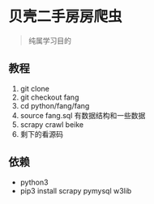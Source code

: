 # 贝壳二手房房爬虫

> 纯属学习目的

## 教程

1. git clone
2. git checkout fang
3. cd python/fang/fang
4. source fang.sql 有数据结构和一些数据
5. scrapy crawl beike
6. 剩下的看源码

## 依赖

- python3
- pip3 install scrapy pymysql w3lib